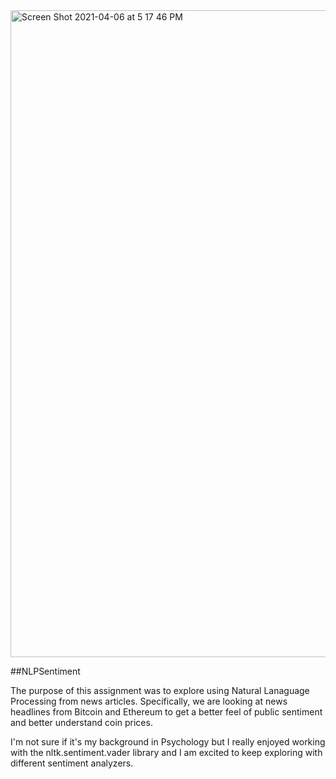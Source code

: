 <img width="1035" alt="Screen Shot 2021-04-06 at 5 17 46 PM" src="https://user-images.githubusercontent.com/73208140/113780156-ccfd2800-96fc-11eb-9194-3fa4cb55f337.png">

##NLPSentiment 

The purpose of this assignment was to explore using Natural Lanaguage Processing from news articles. Specifically, we are looking at news headlines from Bitcoin and Ethereum to get a better feel of public sentiment and better understand coin prices. 

I'm not sure if it's my background in Psychology but I really enjoyed working with the nltk.sentiment.vader library and I am excited to keep exploring with different sentiment analyzers. 

